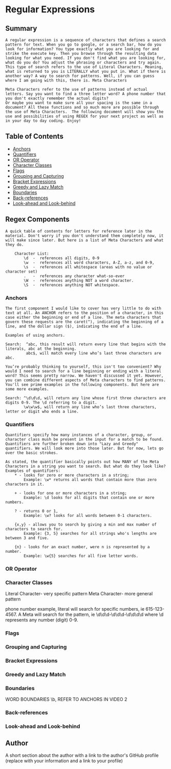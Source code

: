 # Regular Expressions

## Summary

    A regular expression is a sequence of characters that defines a search pattern for text. When you go to google, or a search bar, how do you look for information? You type exactly what you are looking for and strike the execute key. Then you browse through the resulting data looking for what you need. If you don't find what you are looking for, what do you do? You adjust the phrasing or characters and try again. This type of search refers to the use of Literal Characters. Meaning, what is returned to you is LITERALLY what you put in. What if there is another way? A way to search for patterns. Well, if you can guess where I am going with this, there is. Meta Characters
    
    Meta Characters refer to the use of patterns instead of actual letters. Say you want to find a three letter word? A phone number that you don't exactly remember the actual digits?
    Or maybe you want to make sure all your spacing is the same in a document? All these functions and so much more are possible through the use of Meta Characters.  The following document will show you the use and possibilities of using REGEX for your next project as well as in your day to day coding. Enjoy!

## Table of Contents

- [Anchors](#anchors)
- [Quantifiers](#quantifiers)
- [OR Operator](#or-operator)
- [Character Classes](#character-classes)
- [Flags](#flags)
- [Grouping and Capturing](#grouping-and-capturing)
- [Bracket Expressions](#bracket-expressions)
- [Greedy and Lazy Match](#greedy-and-lazy-match)
- [Boundaries](#boundaries)
- [Back-references](#back-references)
- [Look-ahead and Look-behind](#look-ahead-and-look-behind)

## Regex Components

    A quick table of contents for letters for reference later in the material. Don't worry if you don't understand them completely now, it will make since later. But here is a list of Meta Characters and what they do.

        Character List:
            \d  -  references all digits, 0-9
            \w  -  references all word characters, A-Z, a-z, and 0-9,
            \s  -  references all whitespace (areas with no value or character set)
            .   -  references any character what-so-ever
            \W  -  references anything NOT a word character.
            \S  -  references anything NOT whitespace. 

### Anchors 
    The first component I would like to cover has very little to do with text at all. An ANCHOR refers to the position of a character, in this case either the beginning or end of a line. The meta characters that govern these requests are the caret(^), indicating the beginning of a line, and the dollar sign ($), indicating the end of a line.  

    Examples of using anchors.

    Search:  ^abc, this result will return every line that begins with the literals, abc at the beginning. 
             abc$, will match every line who’s last three characters are abc. 

    You’re probably thinking to yourself, this isn't too convenient? Why would I need to search for a line beginning or ending with a literal word? This seems pretty narrow. We haven't discussed it yet. However, you can combine different aspects of Meta characters to find patterns. You'll see prime examples in the following components. But here are some more examples.

    Search: ^\d\d\d, will return any line whose first three characters are digits 0-9. The \d referring to a digit.
            \w\w\w$, will return any line who’s last three characters, letter or digit who ends a line. 
 

### Quantifiers
    Quantifiers specify how many instances of a character, group, or character class mush be present in the input for a match to be found. Quantifiers are further broken down into "Lazy and Greedy" quantifiers. We will look more into those later. But for now, lets go over the basic strokes. 

    As stated, the quantifier basically points out how MANY of the Meta Characters in a string you want to search. But what do they look like?
    Examples of quantifiers:
        * - looks for zero or more characters in a string;
            Example: \w* returns all words that contain more than zero characters in it. 

        + - looks for one or more characters in a string;
            Example: \d looks for all digits that contain one or more numbers.

        ? - returns 0 or 1,
            Example: \w? looks for all words between 0-1 characters.

        {x,y} - allows you to search by giving a min and max number of characters to search for.
            Example: {3, 5} searches for all strings who's lengths are between 3 and five.

        {n} - looks for an exact number, were n is represented by a number. 
            Example: \w{5} searches for all five letter words.


### OR Operator

### Character Classes
Literal Character- very specific pattern
Meta Character- more general pattern

phone number example, literal will search for specific numbers, ie 615-123-4567. A Meta will search for the pattern, ie \d\d\d-\d\d\d-\d\d\d\d where \d represents any number (digit) 0-9.
### Flags

### Grouping and Capturing

### Bracket Expressions

### Greedy and Lazy Match

### Boundaries

WORD BOUNDARIES \b, REFER TO ANCHORS IN VIDEO 2 

### Back-references

### Look-ahead and Look-behind

## Author

A short section about the author with a link to the author's GitHub profile (replace with your information and a link to your profile)

